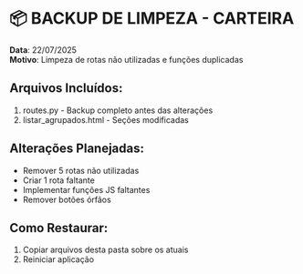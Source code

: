 # 📦 BACKUP DE LIMPEZA - CARTEIRA

**Data**: 22/07/2025  
**Motivo**: Limpeza de rotas não utilizadas e funções duplicadas

## Arquivos Incluídos:
1. routes.py - Backup completo antes das alterações
2. listar_agrupados.html - Seções modificadas

## Alterações Planejadas:
- Remover 5 rotas não utilizadas
- Criar 1 rota faltante
- Implementar funções JS faltantes
- Remover botões órfãos

## Como Restaurar:
1. Copiar arquivos desta pasta sobre os atuais
2. Reiniciar aplicação